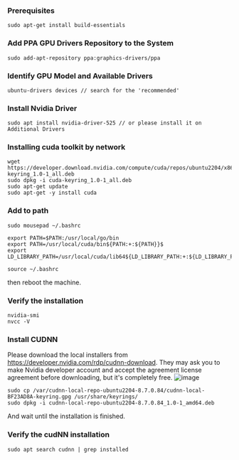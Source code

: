 ### Prerequisites
```
sudo apt-get install build-essentials
```

### Add PPA GPU Drivers Repository to the System
```
sudo add-apt-repository ppa:graphics-drivers/ppa
```

### Identify GPU Model and Available Drivers
```
ubuntu-drivers devices // search for the 'recommended'
```

### Install Nvidia Driver
```
sudo apt install nvidia-driver-525 // or please install it on Additional Drivers
```

### Installing cuda toolkit by network
```
wget https://developer.download.nvidia.com/compute/cuda/repos/ubuntu2204/x86_64/cuda-keyring_1.0-1_all.deb
sudo dpkg -i cuda-keyring_1.0-1_all.deb
sudo apt-get update
sudo apt-get -y install cuda
```
### Add to path
```
sudo mousepad ~/.bashrc
```

```
export PATH=$PATH:/usr/local/go/bin
export PATH=/usr/local/cuda/bin${PATH:+:${PATH}}$ 
export LD_LIBRARY_PATH=/usr/local/cuda/lib64${LD_LIBRARY_PATH:+:${LD_LIBRARY_PATH}}
```

```
source ~/.bashrc
```

then reboot the machine.

### Verify the installation
```
nvidia-smi
nvcc -V
```

###  Install CUDNN
Please download the local installers from https://developer.nvidia.com/rdp/cudnn-download. They may ask you to make Nvidia developer account and accept the agreement license agreement before downloading, but it's completely free. 
![image](https://user-images.githubusercontent.com/113373725/209017145-8d667e13-aad8-468a-b1f2-f12bf3d8b37f.png)

```
sudo cp /var/cudnn-local-repo-ubuntu2204-8.7.0.84/cudnn-local-BF23AD8A-keyring.gpg /usr/share/keyrings/
sudo dpkg -i cudnn-local-repo-ubuntu2204-8.7.0.84_1.0-1_amd64.deb
```
And wait until the installation is finished.

### Verify the cudNN installation
```
sudo apt search cudnn | grep installed
```
